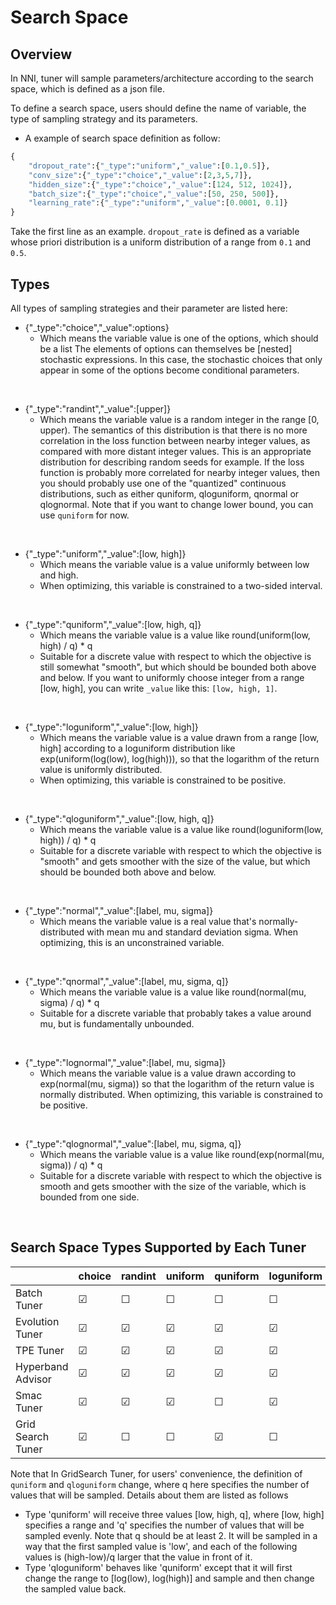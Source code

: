 # Search Space

## Overview

In NNI, tuner will sample parameters/architecture according to the search space, which is defined as a json file.

To define a search space, users should define the name of variable, the type of sampling strategy and its parameters.

* A example of search space definition as follow:

```python
{
    "dropout_rate":{"_type":"uniform","_value":[0.1,0.5]},
    "conv_size":{"_type":"choice","_value":[2,3,5,7]},
    "hidden_size":{"_type":"choice","_value":[124, 512, 1024]},
    "batch_size":{"_type":"choice","_value":[50, 250, 500]},
    "learning_rate":{"_type":"uniform","_value":[0.0001, 0.1]}
}

```


Take the first line as an example. ```dropout_rate``` is defined as a variable whose priori distribution is a uniform distribution of a range from ```0.1``` and ```0.5```.

## Types

All types of sampling strategies and their parameter are listed here:

* {"_type":"choice","_value":options}
   * Which means the variable value is one of the options, which should be a list The elements of options can themselves be [nested] stochastic expressions. In this case, the stochastic choices that only appear in some of the options become conditional parameters.
<br/>

* {"_type":"randint","_value":[upper]}
   * Which means the variable value is a random integer in the range [0, upper). The semantics of this distribution is that there is no more correlation in the loss function between nearby integer values, as compared with more distant integer values. This is an appropriate distribution for describing random seeds for example. If the loss function is probably more correlated for nearby integer values, then you should probably use one of the "quantized" continuous distributions, such as either quniform, qloguniform, qnormal or qlognormal. Note that if you want to change lower bound, you can use `quniform` for now.
<br/>

* {"_type":"uniform","_value":[low, high]}
   * Which means the variable value is a value uniformly between low and high.
   * When optimizing, this variable is constrained to a two-sided interval.
<br/>

* {"_type":"quniform","_value":[low, high, q]}
   * Which means the variable value is a value like round(uniform(low, high) / q) * q
   * Suitable for a discrete value with respect to which the objective is still somewhat "smooth", but which should be bounded both above and below. If you want to uniformly choose integer from a range [low, high], you can write `_value` like this: `[low, high, 1]`.
<br/>

* {"_type":"loguniform","_value":[low, high]}
   * Which means the variable value is a value drawn from a range [low, high] according to a loguniform distribution like exp(uniform(log(low), log(high))), so that the logarithm of the return value is uniformly distributed.
   * When optimizing, this variable is constrained to be positive.
<br/>

* {"_type":"qloguniform","_value":[low, high, q]}
   * Which means the variable value is a value like round(loguniform(low, high)) / q) * q
   * Suitable for a discrete variable with respect to which the objective is "smooth" and gets smoother with the size of the value, but which should be bounded both above and below.
<br/>

* {"_type":"normal","_value":[label, mu, sigma]}
   * Which means the variable value is a real value that's normally-distributed with mean mu and standard deviation sigma. When optimizing, this is an unconstrained variable.
<br/>

* {"_type":"qnormal","_value":[label, mu, sigma, q]}
   * Which means the variable value is a value like round(normal(mu, sigma) / q) * q
   * Suitable for a discrete variable that probably takes a value around mu, but is fundamentally unbounded.
<br/>

* {"_type":"lognormal","_value":[label, mu, sigma]}
   * Which means the variable value is a value drawn according to exp(normal(mu, sigma)) so that the logarithm of the return value is normally distributed. When optimizing, this variable is constrained to be positive.
<br/>

* {"_type":"qlognormal","_value":[label, mu, sigma, q]}
   * Which means the variable value is a value like round(exp(normal(mu, sigma)) / q) * q
   * Suitable for a discrete variable with respect to which the objective is smooth and gets smoother with the size of the variable, which is bounded from one side.
<br/>


## Search Space Types Supported by Each Tuner

|                   | choice  | randint | uniform | quniform | loguniform | qloguniform | normal  | qnormal | lognormal | qlognormal |
|-------------------|---------|---------|---------|----------|------------|-------------|---------|---------|-----------|------------|
| Batch Tuner       | &#9745; | &#9744; | &#9744; | &#9744;  | &#9744;    | &#9744;     | &#9744; | &#9744; | &#9744;   | &#9744;    |
| Evolution Tuner   | &#9745; | &#9745; | &#9745; | &#9745;  | &#9745;    | &#9745;     | &#9745; | &#9745; | &#9745;   | &#9745;    |
| TPE Tuner         | &#9745; | &#9745; | &#9745; | &#9745;  | &#9745;    | &#9745;     | &#9745; | &#9745; | &#9745;   | &#9745;    |
| Hyperband Advisor | &#9745; | &#9745; | &#9745; | &#9745;  | &#9745;    | &#9745;     | &#9745; | &#9745; | &#9745;   | &#9745;    |
| Smac Tuner        | &#9745; | &#9745; | &#9745; | &#9744;  | &#9745;    | &#9744;     | &#9744; | &#9744; | &#9744;   | &#9745;    |
| Grid Search Tuner | &#9745; | &#9744; | &#9744; | &#9745;  | &#9744;    | &#9745;     | &#9744; | &#9744; | &#9744;   | &#9744;    |

Note that In GridSearch Tuner, for users' convenience, the definition of `quniform` and `qloguniform` change, where q here specifies the number of values that will be sampled. Details about them are listed as follows

* Type 'quniform' will receive three values [low, high, q], where [low, high] specifies a range and 'q' specifies the number of values that will be sampled evenly. Note that q should be at least 2. It will be sampled in a way that the first sampled value is 'low', and each of the following values is (high-low)/q larger that the value in front of it.
* Type 'qloguniform' behaves like 'quniform' except that it will first change the range to [log(low), log(high)] and sample and then change the sampled value back.